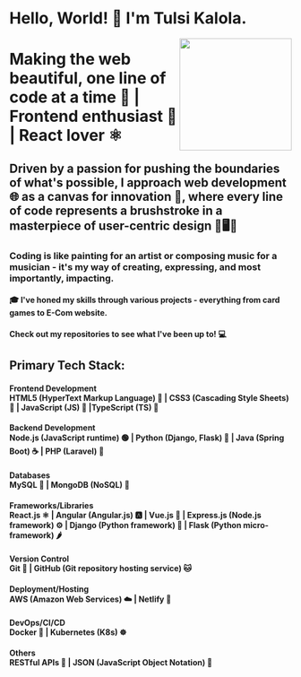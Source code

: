 
# Hello, World! 👋 I'm Tulsi Kalola.

<img align='right' src='https://media4.giphy.com/media/M9kgjEsLG6LMbYC9dl/giphy.gif?cid=ecf05e47dwh0oi8w4y09qd6c8lso3i0540zo9hs8dhfmxb28&ep=v1_gifs_related&rid=giphy.gif&ct=g' width='200'>

#  Making the web beautiful, one line of code at a time 🌈 | Frontend enthusiast 🌟 | React lover ⚛️

## Driven by a passion for pushing the boundaries of what's possible, I approach web development 🌐 as a canvas for innovation 🎨, where every line of code represents a brushstroke in a masterpiece of user-centric design 🚀🖥️🌟

### Coding is like painting for an artist or composing music for a musician - it's my way of creating, expressing, and most importantly, impacting.

#### 🎓 I've honed my skills through various projects - everything from card games to E-Com website.  


#### Check out my repositories to see what I've been up to! 💻

## **Primary Tech Stack:**<br>
#### **Frontend Development**<br> HTML5 (HyperText Markup Language) 🧱 | CSS3 (Cascading Style Sheets) 🎨 | JavaScript (JS) 📜 |TypeScript (TS) 🔄<br>
#### **Backend Development**<br> Node.js (JavaScript runtime) 🟢 | Python (Django, Flask) 🐍 | Java (Spring Boot) ☕ | PHP (Laravel) 🐘<br>
#### **Databases**<br> MySQL 🐬 | MongoDB (NoSQL) 🍃<br>
#### **Frameworks/Libraries**<br> React.js ⚛️ | Angular (Angular.js) 🅰️ | Vue.js 🖖 | Express.js (Node.js framework) ⚙️ | Django (Python framework) 🐍 | Flask (Python micro-framework) 🌶️<br>
#### **Version Control**<br> Git 🐙 | GitHub (Git repository hosting service) 🐱<br>
#### **Deployment/Hosting**<br> AWS (Amazon Web Services) ☁️ | Netlify 🚀<br>
#### **DevOps/CI/CD**<br> Docker 🐳 | Kubernetes (K8s) ☸️<br>
#### **Others**<br> RESTful APIs 🔄 | JSON (JavaScript Object Notation) 📝<br>

